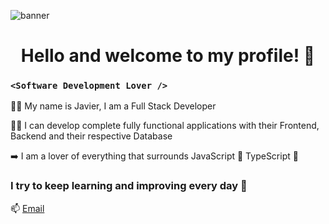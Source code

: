 ![banner](https://pbs.twimg.com/profile_banners/1455656539021365262/1672835147/1500x500)

<h1 align="center">Hello and welcome to my profile! 👋</h1>

### `<Software Development Lover />`

👨‍🎓 My name is Javier, I am a Full Stack Developer

👨‍💻 I can develop complete fully functional applications with their Frontend, Backend and their respective Database

➡️ I am a lover of everything that surrounds JavaScript 💛 TypeScript 💙

### I try to keep learning and improving every day 💪

📫 [Email](mailto:moreno.jml88@gmail.com)
